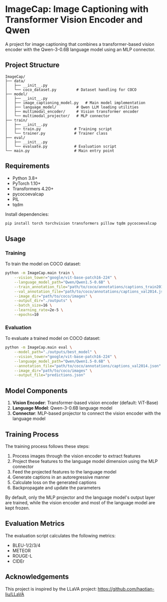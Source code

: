 # ImageCap: Image Captioning with Transformer Vision Encoder and Qwen

A project for image captioning that combines a transformer-based vision encoder with the Qwen-3-0.6B language model using an MLP connector.

## Project Structure

```
ImageCap/
├── data/
│   ├── __init__.py
│   └── coco_dataset.py         # Dataset handling for COCO
├── model/
│   ├── __init__.py
│   ├── image_captioning_model.py   # Main model implementation
│   ├── language_model/         # Qwen LLM loading utilities
│   ├── multimodal_encoder/     # Vision transformer encoder
│   └── multimodal_projector/   # MLP connector
├── train/
│   ├── __init__.py
│   ├── train.py               # Training script
│   └── trainer.py             # Trainer class
├── eval/
│   ├── __init__.py
│   └── evaluate.py            # Evaluation script
└── main.py                    # Main entry point
```

## Requirements

- Python 3.8+
- PyTorch 1.10+
- Transformers 4.20+
- pycocoevalcap
- PIL
- tqdm

Install dependencies:

```bash
pip install torch torchvision transformers pillow tqdm pycocoevalcap
```

## Usage

### Training

To train the model on COCO dataset:

```bash
python -m ImageCap.main train \
    --vision_tower="google/vit-base-patch16-224" \
    --language_model_path="Qwen/Qwen1.5-0.6B" \
    --train_annotation_file="path/to/coco/annotations/captions_train2014.json" \
    --val_annotation_file="path/to/coco/annotations/captions_val2014.json" \
    --image_dir="path/to/coco/images" \
    --output_dir="./outputs" \
    --batch_size=16 \
    --learning_rate=2e-5 \
    --epochs=10
```

### Evaluation

To evaluate a trained model on COCO dataset:

```bash
python -m ImageCap.main eval \
    --model_path="./outputs/best_model" \
    --vision_tower="google/vit-base-patch16-224" \
    --language_model_path="Qwen/Qwen1.5-0.6B" \
    --annotation_file="path/to/coco/annotations/captions_val2014.json" \
    --image_dir="path/to/coco/images" \
    --output_file="predictions.json"
```

## Model Components

1. **Vision Encoder**: Transformer-based vision encoder (default: ViT-Base)
2. **Language Model**: Qwen-3-0.6B language model
3. **Connector**: MLP-based projector to connect the vision encoder with the language model

## Training Process

The training process follows these steps:

1. Process images through the vision encoder to extract features
2. Project these features to the language model dimension using the MLP connector
3. Feed the projected features to the language model
4. Generate captions in an autoregressive manner
5. Calculate loss on the generated captions
6. Backpropagate and update the parameters

By default, only the MLP projector and the language model's output layer are trained, while the vision encoder and most of the language model are kept frozen.

## Evaluation Metrics

The evaluation script calculates the following metrics:
- BLEU-1/2/3/4
- METEOR
- ROUGE-L
- CIDEr

## Acknowledgements

This project is inspired by the LLaVA project: https://github.com/haotian-liu/LLaVA 